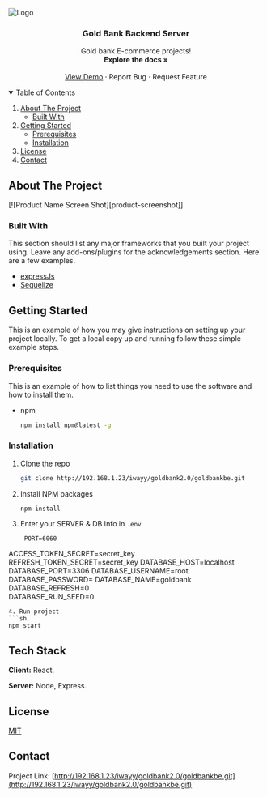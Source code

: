 <!-- PROJECT LOGO -->

![Logo](https://www.gold-bank.co.uk/_ui/themes/gold/media/logo-primary.png)

<p align="center">
  <!-- <a href="http://192.168.1.23/iwayy/goldbank2.0/goldbankbe.git">
    <img src="public/images/logo/logo.png" alt="Logo" width="80" height="80">
  </a> -->

  <h3 align="center">Gold Bank Backend Server</h3>

  <p align="center">
    Gold bank E-commerce projects!
    <br />
    <a><strong>Explore the docs »</strong></a>
    <br />
    <br />
    <a href="http://localhost:4000/">View Demo</a>
    ·
    <a>Report Bug</a>
    ·
    <a>Request Feature</a>
  </p>
</p>



<!-- TABLE OF CONTENTS -->
<details open="open">
  <summary>Table of Contents</summary>
  <ol>
    <li>
      <a href="#about-the-project">About The Project</a>
      <ul>
        <li><a href="#built-with">Built With</a></li>
      </ul>
    </li>
    <li>
      <a href="#getting-started">Getting Started</a>
      <ul>
        <li><a href="#prerequisites">Prerequisites</a></li>
        <li><a href="#installation">Installation</a></li>
      </ul>
    </li>
    <li><a href="#license">License</a></li>
    <li><a href="#contact">Contact</a></li>
  </ol>
</details>



<!-- ABOUT THE PROJECT -->
## About The Project

[![Product Name Screen Shot][product-screenshot]]


### Built With

This section should list any major frameworks that you built your project using. Leave any add-ons/plugins for the acknowledgements section. Here are a few examples.
* [expressJs](https://expressjs.com/)
* [Sequelize](https://sequelize.org)



<!-- GETTING STARTED -->
## Getting Started

This is an example of how you may give instructions on setting up your project locally.
To get a local copy up and running follow these simple example steps.

### Prerequisites

This is an example of how to list things you need to use the software and how to install them.
* npm
  ```sh
  npm install npm@latest -g
  ```

### Installation

1. Clone the repo
   ```sh
   git clone http://192.168.1.23/iwayy/goldbank2.0/goldbankbe.git
   ```
2. Install NPM packages
   ```sh
   npm install
   ```
3. Enter your SERVER & DB Info in `.env`
   ```JS
    PORT=6060

  ACCESS_TOKEN_SECRET=secret_key
  REFRESH_TOKEN_SECRET=secret_key
  DATABASE_HOST=localhost
  DATABASE_PORT=3306
  DATABASE_USERNAME=root
  DATABASE_PASSWORD=
  DATABASE_NAME=goldbank
  DATABASE_REFRESH=0      
  DATABASE_RUN_SEED=0
   ```
4. Run project
   ```sh
   npm start
   ```

## Tech Stack

**Client:** React.

**Server:** Node, Express.

<!-- LICENSE -->
## License

[MIT](https://choosealicense.com/licenses/mit/)


<!-- CONTACT -->
## Contact

Project Link: [http://192.168.1.23/iwayy/goldbank2.0/goldbankbe.git](http://192.168.1.23/iwayy/goldbank2.0/goldbankbe.git)
